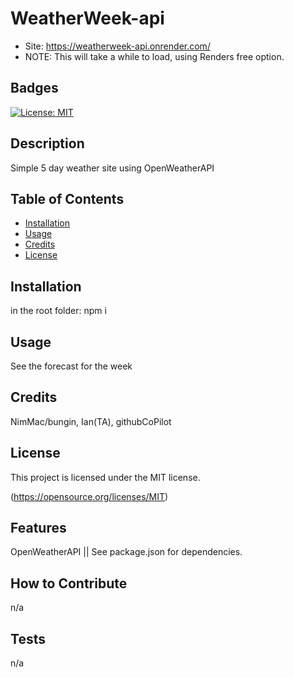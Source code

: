 
# WeatherWeek-api
- Site: https://weatherweek-api.onrender.com/
- NOTE: This will take a while to load, using Renders free option.
## Badges
[![License: MIT](https://img.shields.io/badge/License-MIT-yellow.svg)](https://opensource.org/licenses/MIT)

## Description
Simple 5 day weather site using OpenWeatherAPI

## Table of Contents

- [Installation](#installation)
- [Usage](#usage)
- [Credits](#credits)
- [License](#license)

## Installation
in the root folder: npm i

## Usage
See the forecast for the week

## Credits
NimMac/bungin, Ian(TA), githubCoPilot


## License
This project is licensed under the MIT license.

(https://opensource.org/licenses/MIT)

## Features
OpenWeatherAPI || See package.json for dependencies. 

## How to Contribute
n/a

## Tests
n/a
